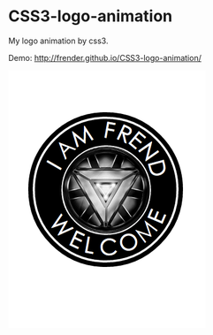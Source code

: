 # CSS3-logo-animation
My logo animation by css3.

Demo: http://frender.github.io/CSS3-logo-animation/

![demo](./demo.png)
